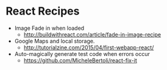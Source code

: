 # React Recipes

- Image Fade in when loaded
    - http://buildwithreact.com/article/fade-in-image-recipe
- Google Maps and local storage.
    - http://tutorialzine.com/2015/04/first-webapp-react/
- Auto-magically generate test code when errors occur
    - https://github.com/MicheleBertoli/react-fix-it